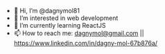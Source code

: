- 👋 Hi, I’m @dagnymol81
- 👀 I’m interested in web development
- 🌱 I’m currently learning ReactJS
- 📫 How to reach me: dagnymol@gmail.com || https://www.linkedin.com/in/dagny-mol-67b876a/

<!---
dagnymol81/dagnymol81 is a ✨ special ✨ repository because its `README.md` (this file) appears on your GitHub profile.
You can click the Preview link to take a look at your changes.
--->
